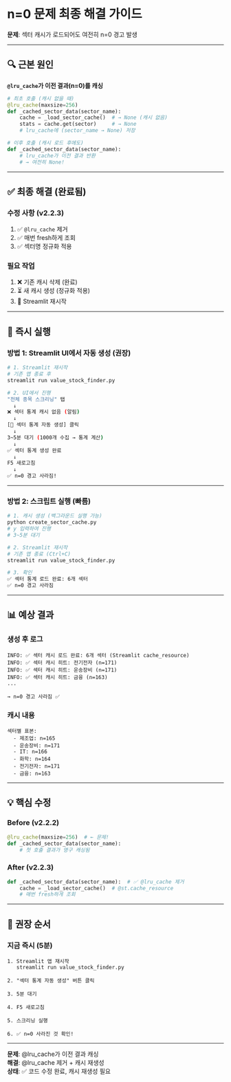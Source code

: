 # n=0 문제 최종 해결 가이드

**문제**: 섹터 캐시가 로드되어도 여전히 n=0 경고 발생

---

## 🔍 근본 원인

**`@lru_cache`가 이전 결과(n=0)를 캐싱**

```python
# 최초 호출 (캐시 없을 때)
@lru_cache(maxsize=256)
def _cached_sector_data(sector_name):
    cache = _load_sector_cache()  # → None (캐시 없음)
    stats = cache.get(sector)     # → None
    # lru_cache에 (sector_name → None) 저장

# 이후 호출 (캐시 로드 후에도)
def _cached_sector_data(sector_name):
    # lru_cache가 이전 결과 반환
    # → 여전히 None!
```

---

## ✅ 최종 해결 (완료됨)

### 수정 사항 (v2.2.3)
1. ✅ `@lru_cache` 제거
2. ✅ 매번 fresh하게 조회
3. ✅ 섹터명 정규화 적용

### 필요 작업
1. ❌ 기존 캐시 삭제 (완료)
2. ⏳ 새 캐시 생성 (정규화 적용)
3. 🔄 Streamlit 재시작

---

## 🚀 즉시 실행

### 방법 1: Streamlit UI에서 자동 생성 (권장)

```bash
# 1. Streamlit 재시작
# 기존 앱 종료 후
streamlit run value_stock_finder.py

# 2. UI에서 진행
"전체 종목 스크리닝" 탭
  ↓
❌ 섹터 통계 캐시 없음 (알림)
  ↓
[🚀 섹터 통계 자동 생성] 클릭
  ↓
3~5분 대기 (1000개 수집 → 통계 계산)
  ↓
✅ 섹터 통계 생성 완료
  ↓
F5 새로고침
  ↓
✅ n=0 경고 사라짐!
```

---

### 방법 2: 스크립트 실행 (빠름)

```bash
# 1. 캐시 생성 (백그라운드 실행 가능)
python create_sector_cache.py
# y 입력하여 진행
# 3~5분 대기

# 2. Streamlit 재시작
# 기존 앱 종료 (Ctrl+C)
streamlit run value_stock_finder.py

# 3. 확인
✅ 섹터 통계 로드 완료: 6개 섹터
✅ n=0 경고 사라짐
```

---

## 📊 예상 결과

### 생성 후 로그
```
INFO: ✅ 섹터 캐시 로드 완료: 6개 섹터 (Streamlit cache_resource)
INFO: ✅ 섹터 캐시 히트: 전기전자 (n=171)
INFO: ✅ 섹터 캐시 히트: 운송장비 (n=171)
INFO: ✅ 섹터 캐시 히트: 금융 (n=163)
...

→ n=0 경고 사라짐 ✅
```

### 캐시 내용
```
섹터별 표본:
  - 제조업: n=165
  - 운송장비: n=171
  - IT: n=166
  - 화학: n=164
  - 전기전자: n=171
  - 금융: n=163
```

---

## 💡 핵심 수정

### Before (v2.2.2)
```python
@lru_cache(maxsize=256)  # ← 문제!
def _cached_sector_data(sector_name):
    # 첫 호출 결과가 영구 캐싱됨
```

### After (v2.2.3)
```python
def _cached_sector_data(sector_name):  # ✅ @lru_cache 제거
    cache = _load_sector_cache()  # @st.cache_resource
    # 매번 fresh하게 조회
```

---

## 🎯 권장 순서

### 지금 즉시 (5분)

```
1. Streamlit 앱 재시작
   streamlit run value_stock_finder.py

2. "섹터 통계 자동 생성" 버튼 클릭

3. 5분 대기

4. F5 새로고침

5. 스크리닝 실행

6. ✅ n=0 사라진 것 확인!
```

---

**문제**: @lru_cache가 이전 결과 캐싱  
**해결**: @lru_cache 제거 + 캐시 재생성  
**상태**: ✅ 코드 수정 완료, 캐시 재생성 필요


